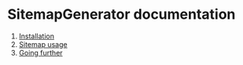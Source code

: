 SitemapGenerator documentation
==============================

  1. [Installation](https://github.com/K-Phoen/SitemapGenerator/blob/master/doc/installation.md)
  2. [Sitemap usage](https://github.com/K-Phoen/SitemapGenerator/blob/master/doc/usage.md)
  3. [Going further](https://github.com/K-Phoen/SitemapGenerator/blob/master/doc/more.md)
